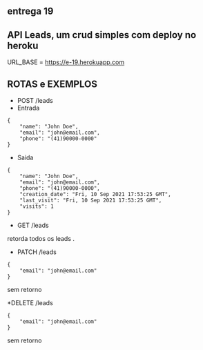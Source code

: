 ## entrega 19 

## API Leads, um crud simples com deploy no heroku

 URL_BASE = https://e-19.herokuapp.com

## ROTAS e EXEMPLOS

* POST
  /leads
* Entrada
```
{
    "name": "John Doe",
    "email": "john@email.com",
    "phone": "(41)90000-0000"
}

```
* Saida
```
{
    "name": "John Doe",
    "email": "john@email.com",
    "phone": "(41)90000-0000",
    "creation_date": "Fri, 10 Sep 2021 17:53:25 GMT",
    "last_visit": "Fri, 10 Sep 2021 17:53:25 GMT",
    "visits": 1
}
```

* GET /leads

retorda todos os leads
.

* PATCH /leads
```
{
    "email": "john@email.com"
}
```
sem retorno

*DELETE /leads
```
{
    "email": "john@email.com"
}
```
sem retorno